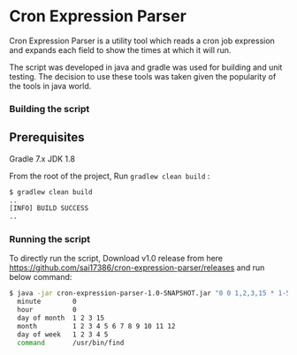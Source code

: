 # Cron Expression Parser



Cron Expression Parser is a utility tool which reads a cron job expression and expands each field
to show the times at which it will run.

The script was developed in java and gradle was used for building and unit testing.
The decision to use these tools was taken given the popularity of the tools in java world.


### Building the script
## Prerequisites
Gradle 7.x
JDK 1.8

From the root of the project, Run `gradlew clean build` :
```bash
$ gradlew clean build
..
[INFO] BUILD SUCCESS
..
```

### Running the script
To directly run the script, Download v1.0 release from here https://github.com/sai17386/cron-expression-parser/releases and run below command:

```bash
$ java -jar cron-expression-parser-1.0-SNAPSHOT.jar "0 0 1,2,3,15 * 1-5 /usr/bin/find"
  minute        0
  hour          0
  day of month  1 2 3 15
  month         1 2 3 4 5 6 7 8 9 10 11 12
  day of week   1 2 3 4 5
  command       /usr/bin/find
```